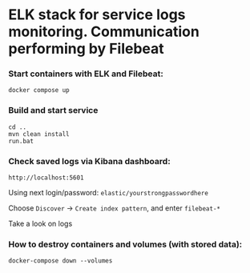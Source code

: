 
# ELK stack for service logs monitoring. Communication performing by Filebeat

### Start containers with ELK and Filebeat:

    docker compose up

### Build and start service
    
    cd ..
    mvn clean install
    run.bat

### Check saved logs via Kibana dashboard:

    http://localhost:5601

Using next login/password: `elastic/yourstrongpasswordhere`

Choose `Discover` -> `Create index pattern`, and enter `filebeat-*`

Take a look on logs

### How to destroy containers and volumes (with stored data):

    docker-compose down --volumes
